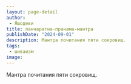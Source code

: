 ```yaml
---
layout: page-detail
author:
 - Яшодеви
title: панчаратна-пранама-мантра
publishDate: "2024-09-01"
description: Мантра почитания пяти сокровищ.
tags:
 - шиваизм
image: 
---
```


Мантра почитания пяти сокровищ.

